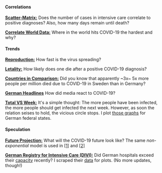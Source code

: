 #### Correlations

[**Scatter-Matrix:**](https://github.com/pschwede/covid19plots/blob/master/scatter_matrix.ipynb) Does the number of cases in intensive care correlate to positive diagnoses? Also, how many days remain until death?

[**Correlate World Data:**](https://github.com/pschwede/covid19plots/blob/master/correlate.ipynb) Where in the world hits COVID-19 the hardest and why?

#### Trends

[**Reproduction:**](https://github.com/pschwede/covid19plots/blob/master/repro.ipynb) How fast is the virus spreading?

[**Letality:**](https://github.com/pschwede/covid19plots/blob/master/letality.ipynb) How likely does one die after a positive COVID-19 diagnosis?

[**Countries in Comparison:**](https://github.com/pschwede/covid19plots/blob/master/countries_in_comparison.ipynb) Did you know that apparently ~3x~ 5x more people per million died due to COVID-19 in Sweden than in Germany?

[**German Headlines**](https://github.com/pschwede/covid19plots/blob/master/topst_headlines.ipynb) How did media react to COVID-19?

[**Total VS Week:**](https://github.com/pschwede/covid19plots/blob/master/sum_vs_window.ipynb) It's a simple thought: The more people have been infected, the more people should get infected the next week. However, as soon the relation seises to hold, the vicious circle stops. I plot [those graphs](https://aatishb.com/covidtrends/) for German federal states.

#### Speculation

[**Future Projection:**](https://github.com/pschwede/covid19plots/blob/master/projection.ipynb) What will the COVID-19 future look like? The same *non-exponential* model is used in [[1]](https://www.sciencedirect.com/science/article/pii/S1201971220303039) and [[2]](https://medium.com/analytics-vidhya/predicting-the-spread-of-covid-19-coronavirus-in-us-daily-updates-4de238ad8c26)

[**German Registry for Intensive Care (DIVI):**](https://github.com/pschwede/covid19plots/blob/master/scrape_divi.ipynb) Did German hospitals exceed their [capacity](https://www.intensivregister.de/#/intensivregister) recently? I scraped their [data](https://raw.githubusercontent.com/pschwede/covid19plots/master/data/divi.tsv) for plots. (No more updates, though!)
